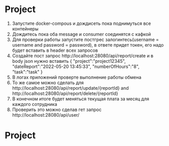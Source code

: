 # Project
1) Запустите docker-compous и дождисеть пока поднимуться все контейнеры
2) Дождитесь пока оба message и consumer соединятся с кафкой
3) Для проверки работы запустите постгрес залогинтесь(username = username and password = password), в ответе придет токен, его надо будет вставить в header всех запросов
4) Создайте пост запрос http://localhost:28080/api/report/create и в body json нужно вставить {
    "project":"project12345",
    "dateReport":"2022-05-20 13:45:33",
    "numberOfHours":"8",
    "task":"task"
}
5) В логах приложений проверте выполнение работы обмена 
6) То же самое можно сделать для http://localhost:28080/api/report/update/{reportId} and http://localhost:28080/api/report/delete/{reportId} 
7) В конечном итоге будет меняться текущая плата за месяц для каждого сотрудника
8) Проверить это можно сделав гет запрос http://localhost:28080/api/user/
# Project
